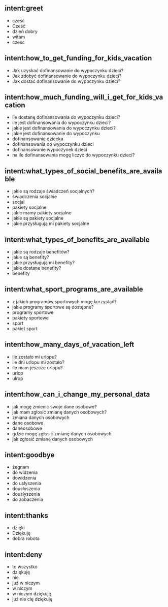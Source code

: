 ## intent:greet
- cześć
- Cześć
- dzień dobry
- witam
- czesc

## intent:how_to_get_funding_for_kids_vacation
- Jak uzyskać dofinansowanie do wypoczynku dzieci?
- Jak zdobyć dofinansowanie do wypoczynku dzieci?
- Jak dostać dofinansowanie do wypoczynku dzieci?

## intent:how_much_funding_will_i_get_for_kids_vacation
- ile dostanę dofinansowania do wypoczynku dzieci?
- ile jest dofinansowania do wypoczynku dzieci?
- jakie jest dofinansowania do wypoczynku dzieci?
- jakie jest dofinansowanie do wypoczynku
- dofinansowanie dziecka
- dofinansowania do wypoczynku dzieci
- dofinansowanie wypoczynek dzieci
- na ile dofinansowania mogę liczyć do wypoczynku dzieci?

## intent:what_types_of_social_benefits_are_available
- jakie są rodzaje świadczeń socjalnych?
- świadczenia socjalne
- socjal
- pakiety socjalne
- jakie mamy pakiety socjalne
- jakie są pakiety socjalne
- jakie przysługują mi pakiety socjalne

## intent:what_types_of_benefits_are_available
- jakie są rodzaje benefitów?
- jakie są benefity?
- jakie przysługują mi benefity?
- jakie dostane benefity?
- benefity

## intent:what_sport_programs_are_available
- z jakich programów sportowych mogę korzystać?
- jakie programy sportowe są dostępne?
- programy sportowe
- pakiety sportowe
- sport
- pakiet sport

## intent:how_many_days_of_vacation_left
- ile zostało mi urlopu?
- ile dni urlopu mi zostało?
- ile mam jeszcze urlopu?
- urlop
- ulrop

## intent:how_can_i_change_my_personal_data
- jak mogę zmienić swoje dane osobowe?
- jak mam zgłosić zmianę danych osobowych?
- zmiana danych osobowych
- dane osobowe
- daneosobowe
- gdzie mogę zgłosić zmianę danych osobowych
- jak zgłosić zmianę danych osobowych

## intent:goodbye
- żegnam
- do widzenia
- dowidzenia
- do usłyszenia
- dousłyszenia
- douslyszenia
- do zobaczenia

## intent:thanks
- dzięki
- Dziękuję
- dobra robota

## intent:deny
- to wszystko
- dziękuję
- nie
- już w niczym
- w niczym
- w niczym dziękuję
- już nie cię dziękuję